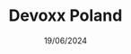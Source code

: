 ---
date: 19/06/2024
enddate: 22/06/2024
travel_time: [ 18/06/2024 , 22/06/2024 ]
city: Krakow
country: Poland
title: Devoxx Poland
layout: event_detail
url: https://devoxx.pl/
---